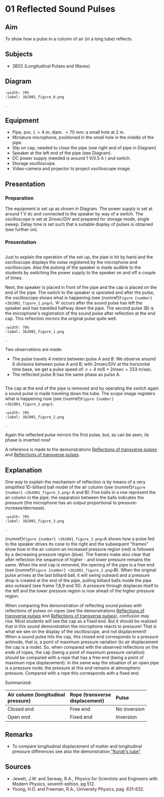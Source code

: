 # 01 Reflected Sound Pulses 
  
## Aim   
 To show how a pulse in a column of air (in a long tube) reflects.    
  
## Subjects   
* 3B20 (Longitudinal Pulses and Waves)   

## Diagram
```{figure} figures/figure_0.png
:width: 70%  
:label: 3b2001_figure_0.png  

. 
```
     
  
## Equipment   
- Pipe, pvc. $L=4 \mathrm{~m}$; diam. $=70 \mathrm{~mm}$; a small hole at $2 \mathrm{~m}$.
- Miniature microphone, positioned in the small hole in the middle of the pipe.
- Slip on cap, needed to close the pipe (see right end of pipe in Diagram)
- Speaker at the left end of the pipe (see Diagram).
- DC power supply (needed is around $1 \mathrm{~V} / 0.5 \mathrm{~A}$ ) and switch.
- Storage oscilloscope.
- Video-camera and projector to project oscilloscope image.
    
  
## Presentation   
### Preparation

The equipment is set up as shown in Diagram. The power supply is set at around $1 \mathrm{~V}$ dc and connected to the speaker by way of a switch. The oscilloscope is set at $2 \mathrm{msec} / \mathrm{DIV}$ and prepared for storage mode, single sweep. Delay time is set such that a suitable display of pulses is obtained (see further on).

### Presentation

```{iframe} https://www.youtube.com/embed/5k6pqTMEdKg?si=oNCvgrScaGwPgZxO
```

Just to explain the operation of the set-up, the pipe is hit by hand and the oscilloscope displays the noise registered by the microphone and oscilloscope. Also the pulsing of the speaker is made audible to the students by switching the power supply to the speaker on and off a couple of times.

Next, the speaker is placed in front of the pipe and the cap is placed on the end of the pipe. The switch to the speaker is operated and after the pulse, the oscilloscope shows what is happening (see {numref}`Figure {number} <3b2001_figure_1.png>`). 'A' occurs after the sound pulse has left the speaker and has travelled halfway down the pipe. The second pulse (B) is the microphone's registration of the sound pulse after reflection at the end cap. This reflection mirrors the original pulse quite well.
```{figure} figures/figure_1.png
:width: 70%  
:label: 3b2001_figure_1.png  

. 
```

Two observations are made:

- The pulse travels 4 meters between pulse $A$ and $B$. We observe around 6 divisions between pulse $\mathrm{A}$ and $\mathrm{B}$; with $2 \mathrm{msec} / \mathrm{DIV}$ at the horizontal time base, we get a pulse speed of: $v=4 \mathrm{~m} / 6 \times 2 \mathrm{msec}=333 \mathrm{~m} / \mathrm{sec}$.
- The reflected pulse B has the same phase as pulse A.

```{iframe} https://www.youtube.com/embed/LF3kxiy4UBI?si=oX-Pm0N3wQh7UDjX
```

The cap at the end of the pipe is removed and by operating the switch again a sound pulse is made traveling down the tube. The scope image registers what is happening now (see {numref}`Figure {number} <3b2001_figure_2.png>`).
```{figure} figures/figure_2.png
:width: 70%  
:label: 3b2001_figure_2.png  

. 
```
Again the reflected pulse mirrors the first pulse, but, as can be seen, its phase is inverted now!

A reference is made to the demonstrations [Reflections of transverse pulses](/book/3%20oscillations%20and%20waves/3B%20wave/3B10%20Transverse/3B1001%20Reflections%20of%20Transverse%20Pulses/3B1001.md) and [Reflections of transverse pulses](/book/3%20oscillations%20and%20waves/3B%20wave/3B10%20Transverse/3B1003%20Reflections%20of%20Transverse%20Pulses/3B1003.md). 

## Explanation   
 One way to explain the mechanism of reflection is by means of a very simplified 1D-billiard ball model of the air column (see {numref}`Figure {number} <3b2001_figure_3.png>` A and B): Five balls in a row represent the air column in the pipe; the separation between the balls indicates the pressure (the microphone has an output proportional to pressure-increase/decrease).     
```{figure} figures/figure_3.png
:width: 70%  
:label: 3b2001_figure_3.png  

. 
```
{numref}`Figure {number} <3b2001_figure_3.png>`A shows how a pulse fed to the speaker drives its cone to the right and the subsequent "frames" show how in the air column an increased pressure region (red) is followed by a decreasing pressure region (blue). The frames make also clear that after reflection the sequence of higher - and lower pressure remains the same. When the end cap is removed, the opening of the pipe is a free end (see {numref}`Figure {number} <3b2001_figure_3.png>`B). When the original pulse arrives at the last billiard ball, it will swing outward and a pressure drop is created at the end of the pipe, pulling billiard balls inside the pipe also outward (see frame 7,8,9 and 10). A pressure through displaces itself to the left and the lower pressure region is now ahead of the higher pressure region.

When comparing this demonstration of reflecting sound pulses with reflections of pulses on ropes (see the demonstrations [Reflections of transverse pulses](/book/3%20oscillations%20and%20waves/3B%20wave/3B10%20Transverse/3B1001%20Reflections%20of%20Transverse%20Pulses/3B1001.md) and [Reflections of transverse pulses](/book/3%20oscillations%20and%20waves/3B%20wave/3B10%20Transverse/3B1003%20Reflections%20of%20Transverse%20Pulses/3B1003.md)), confusion may rise. Most students will see the cap as a fixed end. But it should be realized that in this sound demonstration the microphone reacts to pressure! That is what we see on the display of the oscilloscope, and not displacement! When a sound pulse hits the cap, this closed end corresponds to a pressure antinode, that is, a point of maximum pressure variation (to air displacement the cap is a node). So, when compared with the observed reflections on the ends of ropes, the cap (being a point of maximum pressure variation) should be compared with a rope that has a free end (being a point of maximum rope displacement). In the same way the situation of an open pipe is a pressure node; the pressure at this end remains at atmospheric pressure. Compared with a rope this corresponds with a fixed end.

Summarized:

| Air column (longitudinal <br> pressure) | Rope (transverse <br> displacement) | Pulse |
| :--- | :--- | :--- |
| Closed end | Free end | No inversion |
| Open end | Fixed end | Inversion |
       
  
## Remarks   
       
 *  To compare longitudinal displacement of matter and longitudinal pressure differences see also the demonstration ["Kundt's tube"](/book/3%20oscillations%20and%20waves/3B%20wave/3B22%20Standing/3B2203%20Kundts%20Tube/3B2203.md).   
  
## Sources
 *  Jewett, J.W. and Serway, R.A., Physics for Scientists and Engineers with Modern Physics, seventh edition, pg 512. 
 *  Young, H.D. and Freeman, R.A., University Physics, pag. 631-632.
  
